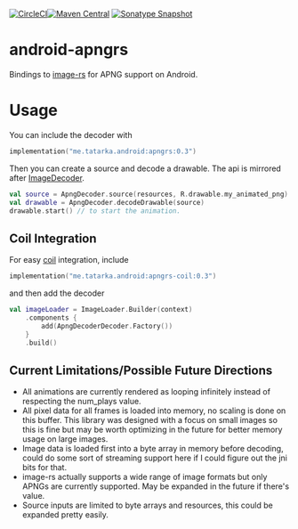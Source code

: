 [![CircleCI](https://circleci.com/gh/evant/android-apngrs.svg?style=svg&circle-token=8792fa19911be92d6a1d66dd45ece3bf6712f778)](https://circleci.com/gh/evant/android-apngrs)[![Maven
Central](https://img.shields.io/maven-central/v/me.tatarka.android/apngrs)](https://search.maven.org/search?q=g:me.tatarka.android)
[![Sonatype Snapshot](https://img.shields.io/nexus/s/https/oss.sonatype.org/me.tatarka.android/android-apngrs.svg)](https://oss.sonatype.org/content/repositories/snapshots/me/tatarka/android/)

# android-apngrs

Bindings to [image-rs](https://github.com/image-rs/image) for APNG support on Android.

# Usage

You can include the decoder with

```kotlin
implementation("me.tatarka.android:apngrs:0.3")
```

Then you can create a source and decode a drawable. The api is mirrored after
[ImageDecoder](https://developer.android.com/reference/android/graphics/ImageDecoder).

```kotlin
val source = ApngDecoder.source(resources, R.drawable.my_animated_png)
val drawable = ApngDecoder.decodeDrawable(source)
drawable.start() // to start the animation.
```

## Coil Integration

For easy [coil](https://coil-kt.github.io/coil/) integration, include

```kotlin
implementation("me.tatarka.android:apngrs-coil:0.3")
```

and then add the decoder

```kotlin
val imageLoader = ImageLoader.Builder(context)
    .components {
        add(ApngDecoderDecoder.Factory())
    }
    .build()
```

## Current Limitations/Possible Future Directions

- All animations are currently rendered as looping infinitely instead of respecting the num_plays
  value.
- All pixel data for all frames is loaded into memory, no scaling is done on this buffer. This
  library was designed with a focus on small images so this is fine but may be worth optimizing in
  the future for better memory usage on large images.
- Image data is loaded first into a byte array in memory before decoding, could do some sort of
  streaming support here if I could figure out the jni bits for that.
- image-rs actually supports a wide range of image formats but only APNGs are currently supported.
  May be expanded in the future if there's value.
- Source inputs are limited to byte arrays and resources, this could be expanded pretty easily.
